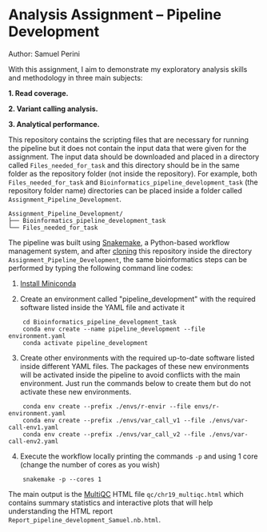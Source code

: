 # Analysis Assignment – Pipeline Development

Author: Samuel Perini

With this assignment, I aim to demonstrate my exploratory analysis skills and methodology in three main subjects:

__1. Read coverage.__

__2. Variant calling analysis.__

__3. Analytical performance.__

This repository contains the scripting files that are necessary for running the pipeline but it does not contain the input data that were given for the assignment. The input data should be downloaded and placed in a directory called `Files_needed_for_task` and this directory should be in the same folder as the repository folder (not inside the repository). For example, both `Files_needed_for_task` and `Bioinformatics_pipeline_development_task` (the repository folder name) directories can be placed inside a folder called `Assignment_Pipeline_Development`.

```
Assignment_Pipeline_Development/
├── Bioinformatics_pipeline_development_task
└── Files_needed_for_task
```

The pipeline was built using [Snakemake](https://snakemake.readthedocs.io/en/stable/index.html), a Python-based workflow management system, and after [cloning](https://help.github.com/en/articles/cloning-a-repository) this repository inside the directory `Assignment_Pipeline_Development`, the same bioinformatics steps can be performed by typing the following command line codes:

1. [Install Miniconda](https://docs.conda.io/projects/conda/en/latest/user-guide/install/index.html)

2. Create an environment called "pipeline_development" with the required software listed inside the YAML file and activate it
```
    cd Bioinformatics_pipeline_development_task
    conda env create --name pipeline_development --file environment.yaml
    conda activate pipeline_development
```

3. Create other environments with the required up-to-date software listed inside different YAML files. The packages of these new environments will be activated inside the pipeline to avoid conflicts with the main environment. Just run the commands below to create them but do not activate these new environments.
```
    conda env create --prefix ./envs/r-envir --file envs/r-environment.yaml
    conda env create --prefix ./envs/var_call_v1 --file ./envs/var-call-env1.yaml
    conda env create --prefix ./envs/var_call_v2 --file ./envs/var-call-env2.yaml
```

4. Execute the workflow locally printing the commands `-p` and using 1 core (change the number of cores as you wish)
```
    snakemake -p --cores 1
```

The main output is the [MultiQC](https://multiqc.info/) HTML file `qc/chr19_multiqc.html` which contains summary statistics and interactive plots that will help understanding the HTML report `Report_pipeline_development_Samuel.nb.html`.